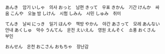 
あんき　암기
いしゃ　의사
おっと　남편
きって　우표
きかん　기간
けんか　싸움
こんや　오늘 밤
しけん　시험
しみん　시민
しゅみ　취미

てんき　날씨
にっき　일기
ほんや　책방
やかん　야간
あさって　모레
あんない　안내
あくしゅ　악수
うんてん　운전
えいえん　영원
えんそく　소풍
おくさん　부인

おんせん　온천
おこさん
おもちゃ　장난감